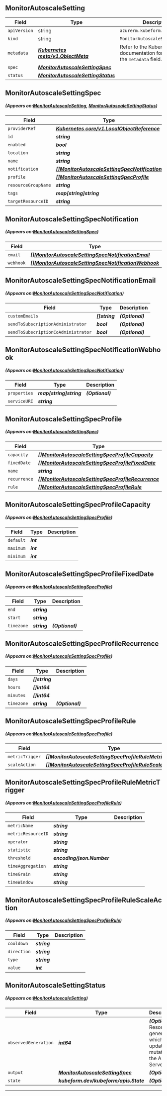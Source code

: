 ## MonitorAutoscaleSetting
| Field | Type | Description |
| ------ | ----- | ----------- |
| `apiVersion` | string | `azurerm.kubeform.com/v1alpha1` |
|    `kind` | string | `MonitorAutoscaleSetting` |
| `metadata` | ***[Kubernetes meta/v1.ObjectMeta](https://kubernetes.io/docs/reference/generated/kubernetes-api/v1.13/#objectmeta-v1-meta)***|Refer to the Kubernetes API documentation for the fields of the `metadata` field.|
| `spec` | ***[MonitorAutoscaleSettingSpec](#MonitorAutoscaleSettingSpec)***||
| `status` | ***[MonitorAutoscaleSettingStatus](#MonitorAutoscaleSettingStatus)***||
## MonitorAutoscaleSettingSpec
##### (Appears on:[MonitorAutoscaleSetting](#MonitorAutoscaleSetting), [MonitorAutoscaleSettingStatus](#MonitorAutoscaleSettingStatus))
| Field | Type | Description |
| ------ | ----- | ----------- |
| `providerRef` | ***[Kubernetes core/v1.LocalObjectReference](https://kubernetes.io/docs/reference/generated/kubernetes-api/v1.13/#localobjectreference-v1-core)***||
| `id` | ***string***||
| `enabled` | ***bool***| ***(Optional)*** |
| `location` | ***string***||
| `name` | ***string***||
| `notification` | ***[[]MonitorAutoscaleSettingSpecNotification](#MonitorAutoscaleSettingSpecNotification)***| ***(Optional)*** |
| `profile` | ***[[]MonitorAutoscaleSettingSpecProfile](#MonitorAutoscaleSettingSpecProfile)***||
| `resourceGroupName` | ***string***||
| `tags` | ***map[string]string***| ***(Optional)*** |
| `targetResourceID` | ***string***||
## MonitorAutoscaleSettingSpecNotification
##### (Appears on:[MonitorAutoscaleSettingSpec](#MonitorAutoscaleSettingSpec))
| Field | Type | Description |
| ------ | ----- | ----------- |
| `email` | ***[[]MonitorAutoscaleSettingSpecNotificationEmail](#MonitorAutoscaleSettingSpecNotificationEmail)***| ***(Optional)*** |
| `webhook` | ***[[]MonitorAutoscaleSettingSpecNotificationWebhook](#MonitorAutoscaleSettingSpecNotificationWebhook)***| ***(Optional)*** |
## MonitorAutoscaleSettingSpecNotificationEmail
##### (Appears on:[MonitorAutoscaleSettingSpecNotification](#MonitorAutoscaleSettingSpecNotification))
| Field | Type | Description |
| ------ | ----- | ----------- |
| `customEmails` | ***[]string***| ***(Optional)*** |
| `sendToSubscriptionAdministrator` | ***bool***| ***(Optional)*** |
| `sendToSubscriptionCoAdministrator` | ***bool***| ***(Optional)*** |
## MonitorAutoscaleSettingSpecNotificationWebhook
##### (Appears on:[MonitorAutoscaleSettingSpecNotification](#MonitorAutoscaleSettingSpecNotification))
| Field | Type | Description |
| ------ | ----- | ----------- |
| `properties` | ***map[string]string***| ***(Optional)*** |
| `serviceURI` | ***string***||
## MonitorAutoscaleSettingSpecProfile
##### (Appears on:[MonitorAutoscaleSettingSpec](#MonitorAutoscaleSettingSpec))
| Field | Type | Description |
| ------ | ----- | ----------- |
| `capacity` | ***[[]MonitorAutoscaleSettingSpecProfileCapacity](#MonitorAutoscaleSettingSpecProfileCapacity)***||
| `fixedDate` | ***[[]MonitorAutoscaleSettingSpecProfileFixedDate](#MonitorAutoscaleSettingSpecProfileFixedDate)***| ***(Optional)*** |
| `name` | ***string***||
| `recurrence` | ***[[]MonitorAutoscaleSettingSpecProfileRecurrence](#MonitorAutoscaleSettingSpecProfileRecurrence)***| ***(Optional)*** |
| `rule` | ***[[]MonitorAutoscaleSettingSpecProfileRule](#MonitorAutoscaleSettingSpecProfileRule)***| ***(Optional)*** |
## MonitorAutoscaleSettingSpecProfileCapacity
##### (Appears on:[MonitorAutoscaleSettingSpecProfile](#MonitorAutoscaleSettingSpecProfile))
| Field | Type | Description |
| ------ | ----- | ----------- |
| `default` | ***int***||
| `maximum` | ***int***||
| `minimum` | ***int***||
## MonitorAutoscaleSettingSpecProfileFixedDate
##### (Appears on:[MonitorAutoscaleSettingSpecProfile](#MonitorAutoscaleSettingSpecProfile))
| Field | Type | Description |
| ------ | ----- | ----------- |
| `end` | ***string***||
| `start` | ***string***||
| `timezone` | ***string***| ***(Optional)*** |
## MonitorAutoscaleSettingSpecProfileRecurrence
##### (Appears on:[MonitorAutoscaleSettingSpecProfile](#MonitorAutoscaleSettingSpecProfile))
| Field | Type | Description |
| ------ | ----- | ----------- |
| `days` | ***[]string***||
| `hours` | ***[]int64***||
| `minutes` | ***[]int64***||
| `timezone` | ***string***| ***(Optional)*** |
## MonitorAutoscaleSettingSpecProfileRule
##### (Appears on:[MonitorAutoscaleSettingSpecProfile](#MonitorAutoscaleSettingSpecProfile))
| Field | Type | Description |
| ------ | ----- | ----------- |
| `metricTrigger` | ***[[]MonitorAutoscaleSettingSpecProfileRuleMetricTrigger](#MonitorAutoscaleSettingSpecProfileRuleMetricTrigger)***||
| `scaleAction` | ***[[]MonitorAutoscaleSettingSpecProfileRuleScaleAction](#MonitorAutoscaleSettingSpecProfileRuleScaleAction)***||
## MonitorAutoscaleSettingSpecProfileRuleMetricTrigger
##### (Appears on:[MonitorAutoscaleSettingSpecProfileRule](#MonitorAutoscaleSettingSpecProfileRule))
| Field | Type | Description |
| ------ | ----- | ----------- |
| `metricName` | ***string***||
| `metricResourceID` | ***string***||
| `operator` | ***string***||
| `statistic` | ***string***||
| `threshold` | ***encoding/json.Number***||
| `timeAggregation` | ***string***||
| `timeGrain` | ***string***||
| `timeWindow` | ***string***||
## MonitorAutoscaleSettingSpecProfileRuleScaleAction
##### (Appears on:[MonitorAutoscaleSettingSpecProfileRule](#MonitorAutoscaleSettingSpecProfileRule))
| Field | Type | Description |
| ------ | ----- | ----------- |
| `cooldown` | ***string***||
| `direction` | ***string***||
| `type` | ***string***||
| `value` | ***int***||
## MonitorAutoscaleSettingStatus
##### (Appears on:[MonitorAutoscaleSetting](#MonitorAutoscaleSetting))
| Field | Type | Description |
| ------ | ----- | ----------- |
| `observedGeneration` | ***int64***| ***(Optional)*** Resource generation, which is updated on mutation by the API Server.|
| `output` | ***[MonitorAutoscaleSettingSpec](#MonitorAutoscaleSettingSpec)***| ***(Optional)*** |
| `state` | ***kubeform.dev/kubeform/apis.State***| ***(Optional)*** |
---
